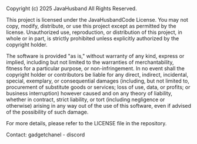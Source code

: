 Copyright (c) 2025 JavaHusband All Rights Reserved.

This project is licensed under the JavaHusbandCode License. You may not copy, modify, distribute, or use this project except as permitted by the license. Unauthorized use, reproduction, or distribution of this project, in whole or in part, is strictly prohibited unless explicitly authorized by the copyright holder.

The software is provided "as is," without warranty of any kind, express or implied, including but not limited to the warranties of merchantability, fitness for a particular purpose, or non-infringement. In no event shall the copyright holder or contributors be liable for any direct, indirect, incidental, special, exemplary, or consequential damages (including, but not limited to, procurement of substitute goods or services; loss of use, data, or profits; or business interruption) however caused and on any theory of liability, whether in contract, strict liability, or tort (including negligence or otherwise) arising in any way out of the use of this software, even if advised of the possibility of such damage.

For more details, please refer to the LICENSE file in the repository.

Contact: gadgetchanel - discord
